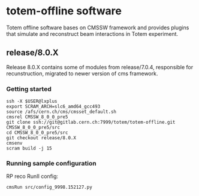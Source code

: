 # totem-offline software

Totem offline software bases on CMSSW framework and provides plugins that 
simulate and reconstruct beam interactions in Totem experiment. 


## release/8.0.X

Release 8.0.X contains some of modules from release/7.0.4, responsible for recunstruction, 
migrated to newer version of cms framework.

### Getting started

```
ssh -X $USER@lxplus
export SCRAM_ARCH=slc6_amd64_gcc493
source /afs/cern.ch/cms/cmsset_default.sh
cmsrel CMSSW_8_0_0_pre5
git clone ssh://git@gitlab.cern.ch:7999/totem/totem-offline.git CMSSW_8_0_0_pre5/src
cd CMSSW_8_0_0_pre5/src
git checkout release/8.0.X
cmsenv
scram build -j 15
```

### Running sample configuration

RP reco RunII config:
```
cmsRun src/config_9998.152127.py
```
